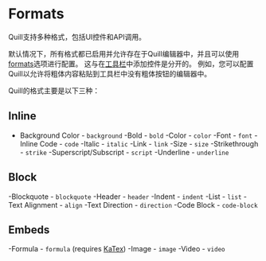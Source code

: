 # Formats
Quill支持多种格式，包括UI控件和API调用。

默认情况下，所有格式都已启用并允许存在于Quill编辑器中，并且可以使用[formats](https://quilljs.com/docs/formats/)选项进行配置。 这与在[工具栏](https://quilljs.com/docs/modules/toolbar/)中添加控件是分开的。 例如，您可以配置Quill以允许将粗体内容粘贴到工具栏中没有粗体按钮的编辑器中。

Quill的格式主要是以下三种：

## Inline
- Background Color - `background`
-Bold - `bold`
-Color - `color`
-Font - `font`
-Inline Code - `code`
-Italic - `italic`
-Link - `link`
-Size - `size`
-Strikethrough - `strike`
-Superscript/Subscript - `script`
-Underline - `underline`
## Block
-Blockquote - `blockquote`
-Header - `header`
-Indent - `indent`
-List - `list`
-Text Alignment - `align`
-Text Direction - `direction`
-Code Block - `code-block`
## Embeds
-Formula - `formula` (requires [KaTex](https://katex.org/))
-Image - `image`
-Video - `video`